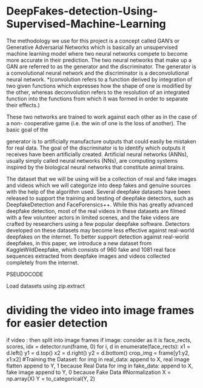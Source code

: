 # DeepFakes-detection-Using-Supervised-Machine-Learning

The methodology we use for this project is a concept called GAN’s or Generative
Adversarial Networks which is basically an unsupervised machine learning model where
two neural networks compete to become more accurate in their prediction. The two
neural networks that make up a GAN are referred to as the generator and the
discriminator. The generator is a convolutional neural network and the discriminator is a
deconvolutional neural network. *(convolution refers to a function derived by
integration of two given functions which expresses how the shape of one is modified by
the other, whereas deconvolution refers to the resolution of an integrated function into
the functions from which it was formed in order to separate their effects.)

These two networks are trained to work against each other as in the case of a non-
cooperative game (i.e. the win of one is the loss of another). The basic goal of the

generator is to artificially manufacture outputs that could easily be mistaken for real
data. The goal of the discriminator is to identify which outputs it receives have been
artificially created.
Artificial neural networks (ANNs), usually simply called neural networks (NNs), are
computing systems inspired by the biological neural networks that constitute animal
brains.

The dataset that we will be using will be a collection of real and fake images and videos
which we will categorize into deep fakes and genuine sources with the help of the
algorithm used.
Several deepfake datasets have been released to support the training and testing of
deepfake detectors, such as DeepfakeDetection and FaceForensics++. While this has
greatly advanced deepfake detection, most of the real videos in these datasets are
filmed with a few volunteer actors in limited scenes, and the fake videos are crafted by
researchers using a few popular deepfake software. Detectors developed on these
datasets may become less effective against real-world deepfakes on the internet. To
better support detection against real-world deepfakes, in this paper, we introduce a
new dataset from KaggleWildDeepfake, which consists of 960 fake and 1081 real face
sequences extracted from deepfake images and videos collected completely from the
internet.




PSEUDOCODE

Load datasets using zip.extract
# dividing the video into image frames for easier detection
if video :
then split into image frames
if image:
consider as it is
face_rects, scores, idx = detector.run(frame, 0)
for i, d in enumerate(face_rects):
x1 = d.left()
y1 = d.top()
x2 = d.right()
y2 = d.bottom()
crop_img = frame[y1:y2, x1:x2]
#Training the Dataset:
for img in real_data:
append to X, real image flatten
append to Y, 1 because Real Data
for img in fake_data:
append to X, fake image
append to Y, 0 because Fake Data
#Normalization
X = np.array(X)
Y = to_categorical(Y, 2)
